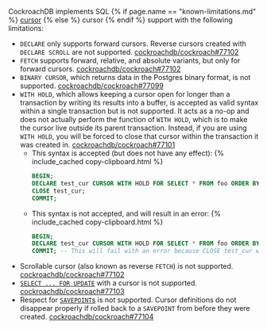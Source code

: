 CockroachDB implements SQL {% if page.name == "known-limitations.md" %} [cursor](cursors.html) {% else %} cursor {% endif %} support with the following limitations:

- `DECLARE` only supports forward cursors. Reverse cursors created with `DECLARE SCROLL` are not supported. [cockroachdb/cockroach#77102](https://github.com/cockroachdb/cockroach/issues/77102)
- `FETCH` supports forward, relative, and absolute variants, but only for forward cursors. [cockroachdb/cockroach#77102](https://github.com/cockroachdb/cockroach/issues/77102)
- `BINARY CURSOR`, which returns data in the Postgres binary format, is not supported. [cockroachdb/cockroach#77099](https://github.com/cockroachdb/cockroach/issues/77099)
- `WITH HOLD`, which allows keeping a cursor open for longer than a transaction by writing its results into a buffer, is accepted as valid syntax within a single transaction but is not supported. It acts as a no-op and does not actually perform the function of `WITH HOLD`, which is to make the cursor live outside its parent transaction. Instead, if you are using `WITH HOLD`, you will be forced to close that cursor within the transaction it was created in. [cockroachdb/cockroach#77101](https://github.com/cockroachdb/cockroach/issues/77101)
    - This syntax is accepted (but does not have any effect):
        {% include_cached copy-clipboard.html %}
        ~~~ sql
        BEGIN;
        DECLARE test_cur CURSOR WITH HOLD FOR SELECT * FROM foo ORDER BY bar;
        CLOSE test_cur;
        COMMIT;
        ~~~
    - This syntax is not accepted, and will result in an error:
        {% include_cached copy-clipboard.html %}
        ~~~ sql
        BEGIN;
        DECLARE test_cur CURSOR WITH HOLD FOR SELECT * FROM foo ORDER BY bar;
        COMMIT; -- This will fail with an error because CLOSE test_cur was not called inside the transaction.
        ~~~
- Scrollable cursor (also known as reverse `FETCH`) is not supported. [cockroachdb/cockroach#77102](https://github.com/cockroachdb/cockroach/issues/77102)
- [`SELECT ... FOR UPDATE`](select-for-update.html) with a cursor is not supported. [cockroachdb/cockroach#77103](https://github.com/cockroachdb/cockroach/issues/77103)
- Respect for [`SAVEPOINT`s](savepoint.html) is not supported. Cursor definitions do not disappear properly if rolled back to a `SAVEPOINT` from before they were created. [cockroachdb/cockroach#77104](https://github.com/cockroachdb/cockroach/issues/77104)
